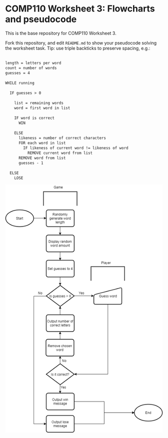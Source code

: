 # COMP110 Worksheet 3: Flowcharts and pseudocode

This is the base repository for COMP110 Worksheet 3.

Fork this repository, and edit `README.md` to show your pseudocode solving the worksheet task. Tip: use triple backticks to preserve spacing, e.g.:

```

length = letters per word
count = number of words
guesses = 4

WHILE running
  
  IF guesses > 0

    list = remaining words
    word = first word in list
  
    IF word is correct
      WIN
  
    ELSE
      likeness = number of correct characters
      FOR each word in list
        IF likeness of current word != likeness of word
          REMOVE current word from list
      REMOVE word from list
      guesses - 1

  ELSE
    LOSE

```

![flowchart](https://github.com/DanielNeale/comp110-worksheet-3/blob/master/Fallout%20Mastermind.png)
